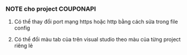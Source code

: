 ### NOTE cho project COUPONAPI
1. Có thể thay đổi port mạng https hoặc http bằng cách sửa trong file config

2. Có thể đổi màu tab của trên visual studio theo màu của từng project riêng lẻ